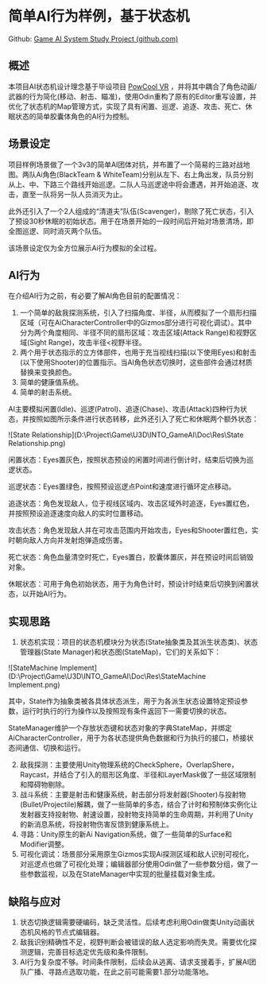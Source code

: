 # 简单AI行为样例，基于状态机

Github: [Game AI System Study Project (github.com)](https://github.com/qq875871130/INTO_GameAI)

## 概述

本项目AI状态机设计理念基于毕设项目 [PowCool VR](https://cvlo.one/PowerCool) ，并将其中耦合了角色动画/武器的行为简化(移动、射击、瞄准)，使用Odin重构了原有的Editor重写设置，并优化了状态机的Map管理方式，实现了具有闲置、巡逻、追逐、攻击、死亡、休眠状态的简单胶囊体角色的AI行为控制。

## 场景设定

项目样例场景做了一个3v3的简单AI团体对抗，并布置了一个简易的三路对战地图。两队Ai角色(BlackTeam & WhiteTeam)分别从左下、右上角出发，队员分别从上、中、下路三个路线开始巡逻。二队人马巡逻途中将会遭遇，并开始追逐、攻击，直至一队将另一队人员消灭为止。

此外还引入了一个2人组成的“清道夫”队伍(Scavenger)，剔除了死亡状态，引入了预设30秒休眠的初始状态。用于在场景开始的一段时间后开始对场景清场，即全图巡逻、同时消灭两个队伍。

该场景设定仅为全方位展示Ai行为模拟的全过程。

## AI行为

在介绍AI行为之前，有必要了解AI角色目前的配置情况：

1. 一个简单的敌我探测系统，引入了扫描角度、半径，从而模拟了一个扇形扫描区域（可在AiCharacterController中的Gizmos部分进行可视化调试）。其中分为两个角度相同、半径不同的扇形区域：攻击区域(Attack Range)和视野区域(Sight Range)，攻击半径<视野半径。
2. 两个用于状态指示的立方体部件，也用于充当视线扫描(以下使用Eyes)和射击(以下使用Shooter)的位置指示。当AI角色状态切换时，这些部件会通过材质替换来变换颜色。
3. 简单的健康值系统。
4. 简单的射击系统。

AI主要模拟闲置(Idle)、巡逻(Patrol)、追逐(Chase)、攻击(Attack)四种行为状态，并按照如图所示条件进行状态转移，此外还引入了死亡和休眠两个额外状态：

![State Relationship](D:\Project\Game\U3D\INTO_GameAI\Doc\Res\State Relationship.png)

闲置状态：Eyes置灰色，按照状态预设的闲置时间进行倒计时，结束后切换为巡逻状态。

巡逻状态：Eyes置绿色，按照预设巡逻点Point和速度进行循环定点移动。

追逐状态：角色发现敌人，位于视线区域内、攻击区域外时追逐，Eyes置红色，并按照预设追逐速度向敌人的实时位置移动。

攻击状态：角色发现敌人并在可攻击范围内开始攻击，Eyes和Shooter置红色，实时朝向敌人方向并发射炮弹造成伤害。

死亡状态：角色血量清空时死亡，Eyes置白，胶囊体置灰，并在预设时间后销毁对象。

休眠状态：可用于角色初始状态，用于为角色计时，预设计时结束后切换到闲置状态，以开始AI行为。



## 实现思路

1. 状态机实现：项目的状态机模块分为状态(State抽象类及其派生状态类)、状态管理器(State  Manager)和状态图(StateMap)，它们的关系如下：

![StateMachine Implement](D:\Project\Game\U3D\INTO_GameAI\Doc\Res\StateMachine Implement.png)

其中，State作为抽象类被各具体状态派生，用于为各派生状态设置特定预设参数，运行时执行的行为操作以及按照现有条件返回下一需要切换的状态。

StateManager维护一个存放状态键和状态对象的字典StateMap，并绑定AiCharacterController，用于为各状态提供角色数据和行为执行的接口，桥接状态间通信、切换和运行。

2. 敌我探测：主要使用Unity物理系统的CheckSphere，OverlapShere，Raycast，并结合了引入的扇形区角度、半径和LayerMask做了一些区域限制和障碍物剔除。
3. 战斗系统：主要是射击和健康系统，射击部分将发射器(Shooter)与投射物(Bullet/Projectile)解耦，做了一些简单的多态，结合了计时和预制体实例化让发射器支持投射物、射速设置，投射物支持简单的生命周期，并利用了Unity的新消息系统，将投射物伤害反馈到健康系统上。
4. 寻路：Unity原生的新Ai Navigation系统，做了一些简单的Surface和Modifier调整。
5. 可视化调试：场景部分采用原生Gizmos实现Ai探测区域和敌人识别可视化，对巡逻点也做了可视化处理；编辑器部分使用Odin做了一些参数分组，做了一些参数监视，以及在StateManager中实现的批量挂载对象生成。

## 缺陷与应对

1. 状态切换逻辑需要硬编码，缺乏灵活性。后续考虑利用Odin做类Unity动画状态机风格的节点式编辑器。
2. 敌我识别精确性不足，视野判断会被错误的敌人选定影响而失灵。需要优化探测逻辑，完善目标选定优先级和条件限制。
3. AI行为复杂度不够。时间条件限制，后续会从逃离、请求支援着手，扩展AI团队广播、寻路点选取功能，在此之前可能需要1.部分功能落地。

